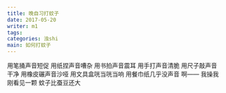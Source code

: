```yaml
---
title: 晚自习打蚊子
date: 2017-05-20
writer: m1
tags:
categories: 浊shi
main: 如何打蚊子
---
```

用笔捅声音短促
用纸捏声音嘈杂
用书拍声音震耳
用手打声音清脆
用尺子敲声音干净
用橡皮碾声音沙哑
用文具盒咣当咣当响
用餐巾纸几乎没声音
啊——
我操我刚看见一颗
蚊子比蚕豆还大